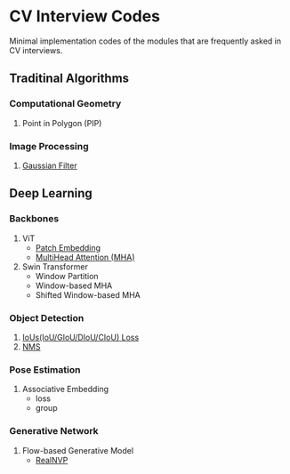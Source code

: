 # CV Interview Codes
Minimal implementation codes of the modules that are frequently asked in CV interviews.

## Traditinal Algorithms
### Computational Geometry
1. Point in Polygon (PIP)

### Image Processing
1. [Gaussian Filter](image_processing/filter.py)

## Deep Learning
### Backbones
1. ViT
    + [Patch Embedding](backbone/vit/patch_embed.py)
    + [MultiHead Attention (MHA)](backbone/vit/attention.py)
2. Swin Transformer
    + Window Partition
    + Window-based MHA
    + Shifted Window-based MHA

### Object Detection
1. [IoUs(IoU/GIoU/DIoU/CIoU) Loss](object_detection/iou_loss.py)
2. [NMS](object_detection/nms.py)

### Pose Estimation
1. Associative Embedding
    + loss
    + group

### Generative Network
1. Flow-based Generative Model
    + [RealNVP](generative_model\realnvp.py)
